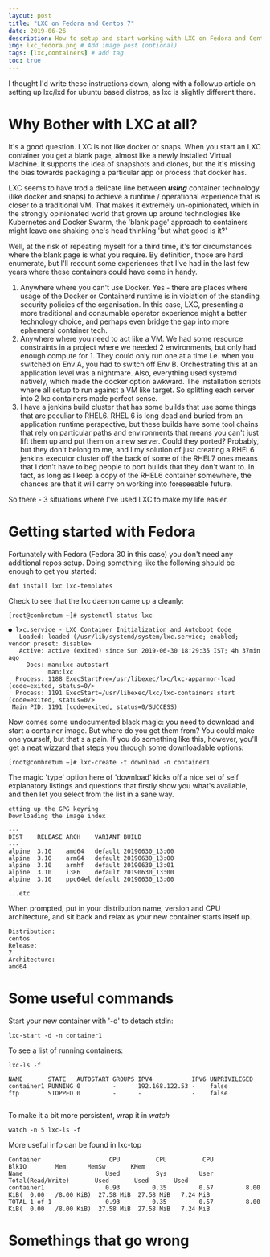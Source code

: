 ```yaml
---
layout: post
title: "LXC on Fedora and Centos 7"
date: 2019-06-26
description: How to setup and start working with LXC on Fedora and Centos 7
img: lxc_fedora.png # Add image post (optional)
tags: [lxc,containers] # add tag
toc: true
---
```


I thought I'd write these instructions down, along with a followup article on setting up lxc/lxd for ubuntu based distros, as lxc is slightly different there.

# Why Bother with LXC at all?

It's a good question. LXC is not like docker or snaps. When you start an LXC container you get a blank page, almost like a newly installed Virtual Machine. It supports the idea of snapshots and clones, but the it's missing the bias towards packaging a particular app or process that docker has.

LXC seems to have trod a delicate line between **_using_** container technology (like docker and snaps) to achieve a runtime / operational experience that is closer to a traditional VM. That makes it extremely un-opinionated, which in the strongly opinionated world that grown up around technologies like Kubernetes and Docker Swarm, the 'blank page' approach to containers might leave one shaking one's head thinking 'but what good is it?'

Well, at the risk of repeating myself for a third time, it's for circumstances where the blank page is what you require. By definition, those are hard enumerate, but I'll recount some experiences that I've had in the last few years where these containers could have come in handy.

1. Anywhere where you can't use Docker. Yes - there are places where usage of the Docker or Containerd runtime is in violation of the standing security policies of the organisation. In this case, LXC, presenting a more traditional and consumable operator experience might a better technology choice, and perhaps even bridge the gap into more ephemeral container tech.
2. Anywhere where you need to act like a VM. We had some resource constraints in a project where we needed 2 environments, but only had enough compute for 1. They could only run one at a time i.e. when you switched on Env A, you had to switch off Env B. Orchestrating this at an application level was a nightmare. Also, everything used systemd natively, which made the docker option awkward. The installation scripts where all setup to run against a VM like target. So splitting each server into 2 lxc containers made perfect sense.
3. I have a jenkins build cluster that has some builds that use some things that are peculiar to RHEL6. RHEL 6 is long dead and buried from an application runtime perspective, but these builds have some tool chains that rely on particular paths and environments that means you can't just lift them up and put them on a new server. Could they ported? Probably, but they don't belong to me, and I my solution of just creating a RHEL6 jenkins executor cluster off the back of some of the RHEL7 ones means that I don't have to beg people to port builds that they don't want to. In fact, as long as I keep a copy of the RHEL6 container somewhere, the chances are that it will carry on working into foreseeable future.

So there - 3 situations where I've used LXC to make my life easier.

# Getting started with Fedora

Fortunately with Fedora (Fedora 30 in this case) you don't need any additional repos setup. Doing something like the following should be enough to get you started:

```
dnf install lxc lxc-templates
```

Check to see that the lxc daemon came up a cleanly:

```
[root@combretum ~]# systemctl status lxc

● lxc.service - LXC Container Initialization and Autoboot Code
   Loaded: loaded (/usr/lib/systemd/system/lxc.service; enabled; vendor preset: disable>
   Active: active (exited) since Sun 2019-06-30 18:29:35 IST; 4h 37min ago
     Docs: man:lxc-autostart
           man:lxc
  Process: 1188 ExecStartPre=/usr/libexec/lxc/lxc-apparmor-load (code=exited, status=0/>
  Process: 1191 ExecStart=/usr/libexec/lxc/lxc-containers start (code=exited, status=0/>
 Main PID: 1191 (code=exited, status=0/SUCCESS)

```

Now comes some undocumented black magic: you need to download and start a container image. But where do you get them from? You could make one yourself, but that's a pain. If you do something like this, however, you'll get a neat wizzard that steps you through some downloadable options:


```
[root@combretum ~]# lxc-create -t download -n container1

```

The magic 'type' option here of 'download' kicks off a nice set of self explanatory listings and questions that firstly show you what's available, and then let you select from the list in a sane way.

```
etting up the GPG keyring
Downloading the image index

---
DIST	RELEASE	ARCH	VARIANT	BUILD
---
alpine	3.10	amd64	default	20190630_13:00
alpine	3.10	arm64	default	20190630_13:00
alpine	3.10	armhf	default	20190630_13:01
alpine	3.10	i386	default	20190630_13:00
alpine	3.10	ppc64el	default	20190630_13:00

...etc

```

When prompted, put in your distribution name, version and CPU architecture, and sit back and relax as your new container starts itself up.

```
Distribution: 
centos
Release: 
7
Architecture: 
amd64

```

# Some useful commands

Start your new container with '-d' to detach stdin:

```
lxc-start -d -n container1
```

To see a list of running containers:

```
lxc-ls -f

NAME	   STATE   AUTOSTART GROUPS IPV4           IPV6 UNPRIVILEGED
container1 RUNNING 0         -      192.168.122.53 -    false
ftp        STOPPED 0         -      -              -    false
  
```

To make it a bit more persistent, wrap it in _watch_

```
watch -n 5 lxc-ls -f
```

More useful info can be found in lxc-top

```
Container                   CPU          CPU          CPU                                BlkIO        Mem      MemSw       KMem
Name                       Used          Sys         User                    Total(Read/Write)       Used       Used       Used
container1                 0.93         0.35         0.57         8.00 KiB(  0.00   /8.00 KiB)  27.58 MiB  27.58 MiB   7.24 MiB
TOTAL 1 of 1               0.93         0.35         0.57         8.00 KiB(  0.00   /8.00 KiB)  27.58 MiB  27.58 MiB   7.24 MiB
```

# Somethings that go wrong

